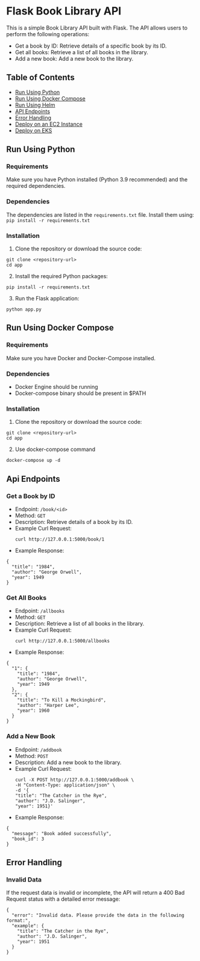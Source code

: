 # Flask Book Library API
This is a simple Book Library API built with Flask. The API allows users to perform the following operations:

* Get a book by ID: Retrieve details of a specific book by its ID.
* Get all books: Retrieve a list of all books in the library.
* Add a new book: Add a new book to the library.

## Table of Contents
- [Run Using Python](#run-using-python)
- [Run Using Docker Compose](#run-using-docker-compose)
- [Run Using Helm](#run-using-helm)
- [API Endpoints](#api-endpoints)
- [Error Handling](#error-handling)
- [Deploy on an EC2 Instance](#deploy-on-ec2)
- [Deploy on EKS](#deploy-on-eks)

## Run Using Python
### Requirements
Make sure you have Python installed (Python 3.9 recommended) and the required dependencies.

### Dependencies
The dependencies are listed in the `requirements.txt` file. Install them using:
`pip install -r requirements.txt`

### Installation
1. Clone the repository or download the source code:
```
git clone <repository-url>
cd app
```
2. Install the required Python packages:
```
pip install -r requirements.txt
```
3. Run the Flask application:
```
python app.py
```
## Run Using Docker Compose
### Requirements
Make sure you have Docker and Docker-Compose installed.

### Dependencies
* Docker Engine should be running
* Docker-compose binary should be present in $PATH
  
### Installation
1. Clone the repository or download the source code:
```
git clone <repository-url>
cd app
```
2. Use docker-compose command
```
docker-compose up -d
```

## Api Endpoints
### Get a Book by ID
* Endpoint: `/book/<id>`
* Method: `GET`
* Description: Retrieve details of a book by its ID.
* Example Curl Request:
  ```
  curl http://127.0.0.1:5000/book/1
  ```
* Example Response:
```
{
  "title": "1984",
  "author": "George Orwell",
  "year": 1949
}
```
### Get All Books
* Endpoint: `/allbooks`
* Method: `GET`
* Description: Retrieve a list of all books in the library.
* Example Curl Request:
  ```
  curl http://127.0.0.1:5000/allbooks
  ```
* Example Response:
```
{
  "1": {
    "title": "1984",
    "author": "George Orwell",
    "year": 1949
  },
  "2": {
    "title": "To Kill a Mockingbird",
    "author": "Harper Lee",
    "year": 1960
  }
}
```
### Add a New Book
* Endpoint: `/addbook`
* Method: `POST`
* Description: Add a new book to the library.
* Example Curl Request:
  ```
  curl -X POST http://127.0.0.1:5000/addbook \
  -H "Content-Type: application/json" \
  -d '{
  "title": "The Catcher in the Rye",
  "author": "J.D. Salinger",
  "year": 1951}'
  ```
* Example Response:
```
{
  "message": "Book added successfully",
  "book_id": 3
}
```
## Error Handling
### Invalid Data
If the request data is invalid or incomplete, the API will return a 400 Bad Request status with a detailed error message:
```
{
  "error": "Invalid data. Please provide the data in the following format:",
  "example": {
    "title": "The Catcher in the Rye",
    "author": "J.D. Salinger",
    "year": 1951
  }
}
```
